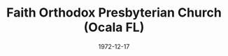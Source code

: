 ---
date: &id001 1972-12-17
end_date: null
location:
  address: null
  city: Ocala
  state: FL
minister:
- end: 1979-01-01
  name: John Thompson
  start: 1974-01-01
  type: Pastor
- end: 1982-01-01
  name: Gerald Quarles
  start: 1979-01-01
  type: Pastor
- end: 1988-01-01
  name: John Fikkert
  start: 1983-01-01
  type: Pastor
- end: 1997-01-01
  name: Ted Gray
  start: 1990-01-01
  type: Pastor
- end: 2001-01-01
  name: Richard Miller
  start: 1998-01-01
  type: Pastor
- end: 2009-01-01
  name: Chad Sadorf
  start: 2002-01-01
  type: Pastor
- end: 2013-12-31
  name: Gregory Hoadley
  start: 2010-01-01
  type: Pastor
ministers:
- John Thompson
- Gerald Quarles
- John Fikkert
- Ted Gray
- Richard Miller
- Chad Sadorf
- Gregory Hoadley
name: Faith Orthodox Presbyterian Church
names:
- end: 2013-12-31
  name: Faith Orthodox Presbyterian Church
  start: 1972-12-17
- end: 2002-12-31
  name: Community Orthodox Presbyterian Church
  start: 2000-01-01
origination_date: *id001
raw_data: "FLORIDA  Ocala\nFaith Orthodox Presbyterian Church  (December 17, 1972\u2013\
  December 31, 2013)\n(from 2000 to 2002, Community Orthodox Presbyterian Church)\n\
  Pastors: John Thompson, 1974\u201379\nGerald Quarles, 1979\u201382\nJohn Fikkert,\
  \ 1983\u201388\nTed Gray, 1990\u201397\nRichard Miller, 1998\u20132001\nChad Sadorf,\
  \ 2002\u20139\nGregory Hoadley, 2010\u201313"
states:
- FL
status:
  active: false
  end_date: 2013-12-31
  reason: null
  received_from: null
  withdrawal_to: null
title: Faith Orthodox Presbyterian Church (Ocala FL)
year_established:
- 1972

---